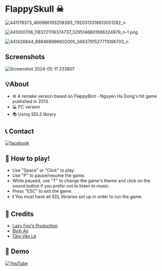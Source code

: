 
# FlappySkull ☠



![441178373_460986193258393_7920313316613051282_n](https://github.com/Verzol/FlappySkull/assets/148669996/4957dbf8-8b2e-4663-afc8-0dbea5036e06)

![441300706_1183721116374737_3295146801698324979_n-1 png](https://github.com/Verzol/FlappySkull/assets/148669996/809b55c7-aad3-43ae-b055-9d0f895f888a)

![441426844_689468996602005_5663791527711066703_n](https://github.com/Verzol/FlappySkull/assets/148669996/cf8deff8-51a4-40ba-8f61-0a4f9d42cef8)


## Screenshots

![Screenshot 2024-05-11 233807](https://github.com/Verzol/FlappySkull/assets/148669996/145a85ca-dfc6-46b3-ae62-6f9b18b91b2c)

## 💡About
- ⚙️ A remake version based on FlappyBird - Nguyen Ha Dong's hit game published in 2013.
- 💻 PC version
- 📚 Using SDL2 library

## 📞 Contact
[![facebook](https://img.shields.io/badge/Facebook-1877F2?style=for-the-badge&logo=facebook&logoColor=white)](https://www.facebook.com/minh.giangtuan.3/)

## 📄 How to play!
- Use "Space" or "Click" to play.
- Use "P" to pause/resume the game.
- While paused, use "T" to change the game's theme and click on the sound button if you prefer not to listen to music.
- Press "ESC" to exit the game.
- ❗ You must have all SDL libraries set up in order to run the game.

## 💟 Credits


- [Lazy Foo's Production](https://lazyfoo.net/tutorials/SDL/)
- [Đinh An](https://www.facebook.com/profile.php?id=100037549591859)
- [Tâm Văn Lê](https://www.facebook.com/tamm2) 
## 📝 Demo
[![YouTube](https://img.shields.io/badge/YouTube-FF0000?style=for-the-badge&logo=youtube&logoColor=white)](https://www.youtube.com/watch?v=IHZBisll1JA)